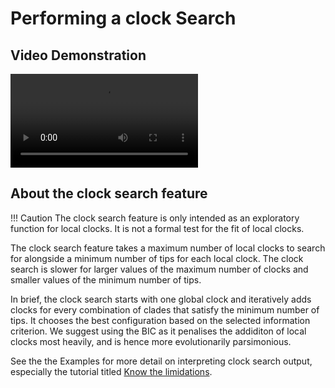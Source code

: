 # Performing a clock Search

## Video Demonstration 
![type:video](../videos/clockSearch.mov)

## About the clock search feature
!!! Caution
    The clock search feature is only intended as an exploratory function for local clocks. It is not a formal test for the fit of local clocks. 

The clock search feature takes a maximum number of local clocks to search for alongside a minimum number of tips for each local clock. The clock search is slower for larger values of the maximum number of clocks and smaller values of the minimum number of tips.

In brief, the clock search starts with one global clock and iteratively adds clocks for every combination of clades that satisfy the minimum number of tips. It chooses the best configuration based on the selected information criterion. We suggest using the BIC as it penalises the addiditon of local clocks most heavily, and is hence more evolutionarily parsimonious.

See the the Examples for more detail on interpreting clock search output, especially the tutorial titled [Know the limidations](../examples/sars-cov-2.md).
